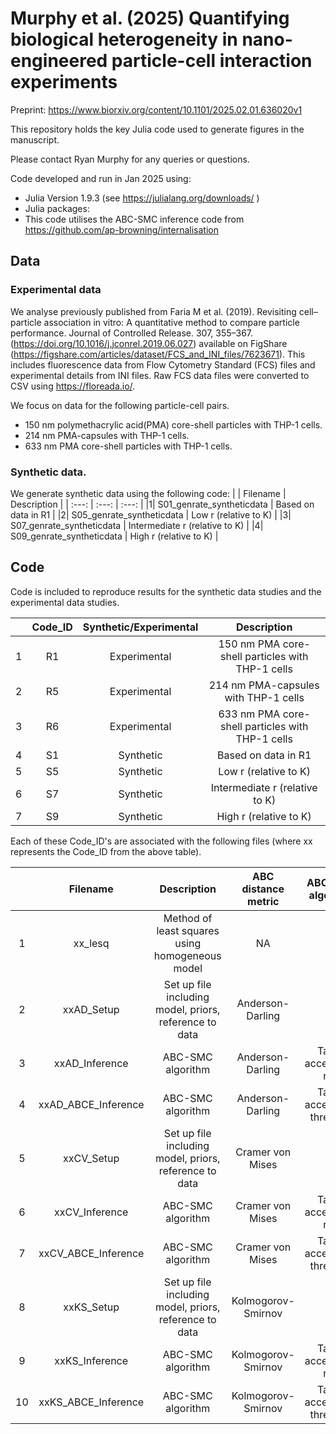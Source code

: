 # Murphy et al. (2025) Quantifying biological heterogeneity in nano-engineered particle-cell interaction experiments

Preprint: https://www.biorxiv.org/content/10.1101/2025.02.01.636020v1

This repository holds the key Julia code used to generate figures in the manuscript.

Please contact Ryan Murphy for any queries or questions.

Code developed and run in Jan 2025 using:

- Julia Version 1.9.3 (see https://julialang.org/downloads/ )
- Julia packages:
- This code utilises the ABC-SMC inference code from https://github.com/ap-browning/internalisation

## Data

### Experimental data 
We analyse previously published from Faria M et al. (2019). Revisiting cell–particle association in vitro: A quantitative method to compare particle performance. Journal of Controlled Release. 307, 355–367. (https://doi.org/10.1016/j.jconrel.2019.06.027) available on FigShare (https://figshare.com/articles/dataset/FCS_and_INI_files/7623671). This includes fluorescence data from Flow Cytometry Standard (FCS) files and experimental details from INI files. Raw FCS data files were converted to CSV using https://floreada.io/.

We focus on data for the following particle-cell pairs.
- 150 nm polymethacrylic acid(PMA) core-shell particles with THP-1 cells.
- 214 nm PMA-capsules with THP-1 cells.
- 633 nm PMA core-shell particles with THP-1 cells.


### Synthetic data.
We generate synthetic data using the following code:
| | Filename      | Description           | 
| :---:    | :---: | :---: |
|1| S01_genrate_syntheticdata | Based on data in R1 |
|2| S05_genrate_syntheticdata  | Low r (relative to K) |
|3| S07_genrate_syntheticdata  | Intermediate r (relative to K) |
|4| S09_genrate_syntheticdata  | High r (relative to K) |

## Code

Code is included to reproduce results for the synthetic data studies and the experimental data studies.

| | Code_ID       | Synthetic/Experimental | Description           | 
| :---:   | :---: | :---: | :---: |
|1| R1 | Experimental | 150 nm PMA core-shell particles with THP-1 cells |
|2| R5 | Experimental | 214 nm PMA-capsules with THP-1 cells |
|3| R6 | Experimental | 633 nm PMA core-shell particles with THP-1 cells |
|4| S1 | Synthetic | Based on data in R1 |
|5| S5 | Synthetic | Low r (relative to K) |
|6| S7 | Synthetic | Intermediate r (relative to K) |
|7| S9 | Synthetic | High r (relative to K) |


Each of these Code_ID's are associated with the following files (where xx represents the Code_ID from the above table).

| | Filename       | Description | ABC distance metric | ABC-SMC algorithm | 
| :---:   | :---: | :---: | :---: | :---: |
|1| xx_lesq | Method of least squares using homogeneous model  |  NA | NA |
|2| xxAD_Setup | Set up file including model, priors, reference to data  |  Anderson-Darling | NA |
|3| xxAD_Inference | ABC-SMC algorithm  | Anderson-Darling  | Target acceptance rate |
|4| xxAD_ABCE_Inference |  ABC-SMC algorithm |  Anderson-Darling | Target acceptance threshold |
|5| xxCV_Setup | Set up file including model, priors, reference to data  |  Cramer von Mises | NA |
|6| xxCV_Inference | ABC-SMC algorithm  | Cramer von Mises  | Target acceptance rate |
|7| xxCV_ABCE_Inference |  ABC-SMC algorithm |  Cramer von Mises | Target acceptance threshold |
|8| xxKS_Setup | Set up file including model, priors, reference to data  |  Kolmogorov-Smirnov | NA |
|9| xxKS_Inference | ABC-SMC algorithm  | Kolmogorov-Smirnov  | Target acceptance rate |
|10| xxKS_ABCE_Inference |  ABC-SMC algorithm |  Kolmogorov-Smirnov | Target acceptance threshold |





